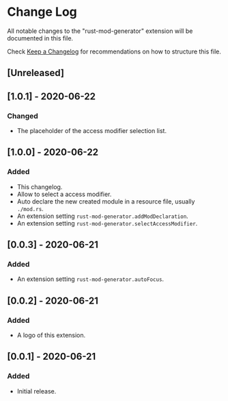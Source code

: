 # Change Log

All notable changes to the "rust-mod-generator" extension will be documented in this file.

Check [Keep a Changelog](http://keepachangelog.com/) for recommendations on how to structure this file.

## [Unreleased]

## [1.0.1] - 2020-06-22
### Changed
- The placeholder of the access modifier selection list.

## [1.0.0] - 2020-06-22
### Added
- This changelog.
- Allow to select a access modifier.
- Auto declare the new created module in a resource file, usually `./mod.rs`.
- An extension setting `rust-mod-generator.addModDeclaration`.
- An extension setting `rust-mod-generator.selectAccessModifier`.

## [0.0.3] - 2020-06-21
### Added
- An extension setting `rust-mod-generator.autoFocus`.

## [0.0.2] - 2020-06-21
### Added
- A logo of this extension.


## [0.0.1] - 2020-06-21
### Added
- Initial release.
